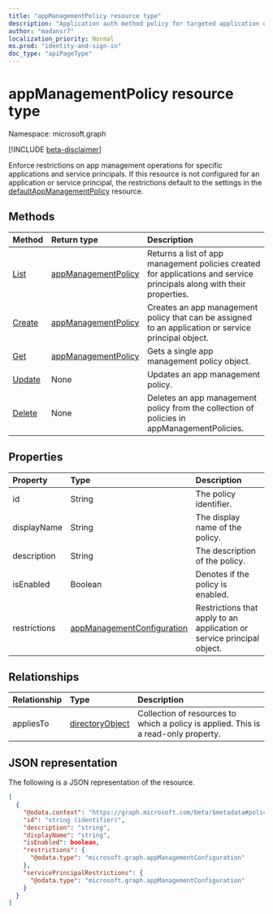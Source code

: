 ```yaml
---
title: "appManagementPolicy resource type"
description: "Application auth method policy for targeted application or service principal to enforces app management operation restrictions."
author: "madansr7"
localization_priority: Normal
ms.prod: "identity-and-sign-in"
doc_type: "apiPageType"
---
```


# appManagementPolicy resource type

Namespace: microsoft.graph

[!INCLUDE [beta-disclaimer](../../includes/beta-disclaimer.md)]

Enforce restrictions on app management operations for specific applications and service principals. If this resource is not configured for an application or service principal, the restrictions default to the settings in the [defaultAppManagementPolicy](defaultappmanagementpolicy.md) resource.

## Methods

| Method                                                         | Return type                                                                | Description                                                                                                            |
| :------------------------------------------------------------- | :------------------------------------------------------------------------- | :--------------------------------------------------------------------------------------------------------------------- |
| [List](../api/applicationAuthMethodResourcePolicy-get.md)      | [appManagementPolicy](../resources/applicationAuthMethodResourcePolicy.md) | Returns a list of app management policies created for applications and service principals along with their properties. |
| [Create](../api/applicationAuthMethodResourcePolicy-get.md)    | [appManagementPolicy](../resources/applicationAuthMethodResourcePolicy.md) | Creates an app management policy that can be assigned to an application or service principal object.                   |
| [Get](../api/applicationAuthMethodResourcePolicy-get.md)       | [appManagementPolicy](../resources/applicationAuthMethodResourcePolicy.md) | Gets a single app management policy object.                                                                            |
| [Update](../api/applicationAuthMethodResourcePolicy-update.md) | None                                                                       | Updates an app management policy.                                                                                      |
| [Delete](../api/applicationAuthMethodResourcePolicy-update.md) | None                                                                       | Deletes an app management policy from the collection of policies in appManagementPolicies.                             |

## Properties

| Property     | Type                                                        | Description                                                            |
| :----------- | :---------------------------------------------------------- | :--------------------------------------------------------------------- |
| id           | String                                                      | The policy identifier.                                                 |
| displayName  | String                                                      | The display name of the policy.                                        |
| description  | String                                                      | The description of the policy.                                         |
| isEnabled    | Boolean                                                     | Denotes if the policy is enabled.                                      |
| restrictions | [appManagementConfiguration](appManagementConfiguration.md) | Restrictions that apply to an application or service principal object. |

## Relationships

| Relationship | Type                                  | Description                                                                         |
| :----------- | :------------------------------------ | :---------------------------------------------------------------------------------- |
| appliesTo    | [directoryObject](directoryobject.md) | Collection of resources to which a policy is applied. This is a read-only property. |

## JSON representation

The following is a JSON representation of the resource.

<!-- {
  "blockType": "resource",
  "keyProperty": "id",
  "@odata.type": "microsoft.graph.appManagementPolicy",
  "baseType": "microsoft.graph.policyBase",
  "openType": false
}
-->

```json
[
  {
    "@odata.context": "https://graph.microsoft.com/beta/$metadata#policies/appManagementPolicies",
    "id": "string (identifier)",
    "description": "string",
    "displayName": "string",
    "isEnabled": boolean,
    "restrictions": {
      "@odata.type": "microsoft.graph.appManagementConfiguration"
    },
    "servicePrincipalRestrictions": {
      "@odata.type": "microsoft.graph.appManagementConfiguration"
    }
  }
]
```
